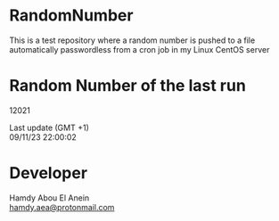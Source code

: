 # RandomNumber    
This is a test repository where a random number is pushed to a file automatically passwordless from a cron job in my Linux CentOS server    
# Random Number of the last run   
12021
      
Last update (GMT +1)    
09/11/23 22:00:02
# Developer    
Hamdy Abou El Anein   
hamdy.aea@protonmail.com

